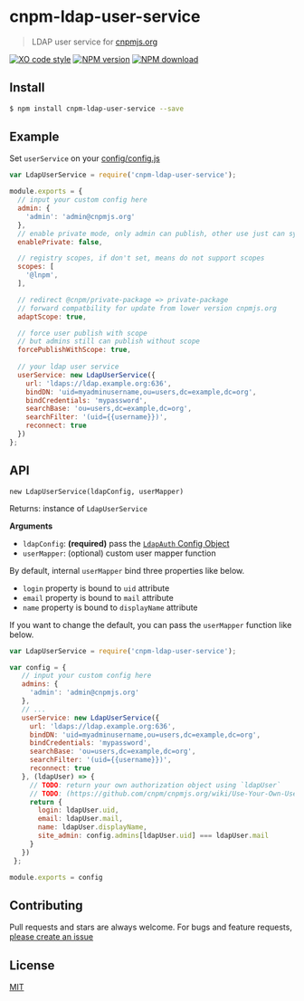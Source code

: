 # cnpm-ldap-user-service
> LDAP user service for [cnpmjs.org](https://github.com/cnpm/cnpmjs.org/wiki/Use-Your-Own-User-Authorization)

[![XO code style][xo-image]][xo-url]
[![NPM version][npm-image]][npm-url]
[![NPM download][npm-download]][npm-url]

## Install

```bash
$ npm install cnpm-ldap-user-service --save
```

## Example
Set `userService` on your [config/config.js](https://github.com/cnpm/cnpmjs.org/blob/master/config/index.js)

```js
var LdapUserService = require('cnpm-ldap-user-service');

module.exports = {
  // input your custom config here
  admin: {
    'admin': 'admin@cnpmjs.org'
  },
  // enable private mode, only admin can publish, other use just can sync package from source npm
  enablePrivate: false,

  // registry scopes, if don't set, means do not support scopes
  scopes: [
    '@lnpm',
  ],

  // redirect @cnpm/private-package => private-package
  // forward compatbility for update from lower version cnpmjs.org
  adaptScope: true,

  // force user publish with scope
  // but admins still can publish without scope
  forcePublishWithScope: true,
  
  // your ldap user service
  userService: new LdapUserService({
    url: 'ldaps://ldap.example.org:636',
    bindDN: 'uid=myadminusername,ou=users,dc=example,dc=org',
    bindCredentials: 'mypassword',
    searchBase: 'ou=users,dc=example,dc=org',
    searchFilter: '(uid={{username}})',
    reconnect: true
  })  
};
```

## API
`new LdapUserService(ldapConfig, userMapper)`

Returns: instance of `LdapUserService`

**Arguments**
- `ldapConfig`: **(required)** pass the [`LdapAuth` Config Object](https://github.com/vesse/node-ldapauth-fork#ldapauth-config-options) 
- `userMapper`: (optional) custom user mapper function

By default, internal `userMapper` bind three properties like below.  

- `login` property is bound to `uid` attribute
- `email` property is bound to `mail` attribute
- `name` property is bound to `displayName` attribute

If you want to change the default, you can pass the `userMapper` function like below.

```js
var LdapUserService = require('cnpm-ldap-user-service');

var config = {
   // input your custom config here
   admins: {
     'admin': 'admin@cnpmjs.org'
   },
   // ...
   userService: new LdapUserService({
     url: 'ldaps://ldap.example.org:636',
     bindDN: 'uid=myadminusername,ou=users,dc=example,dc=org',
     bindCredentials: 'mypassword',
     searchBase: 'ou=users,dc=example,dc=org',
     searchFilter: '(uid={{username}})',
     reconnect: true
   }, (ldapUser) => {
     // TODO: return your own authorization object using `ldapUser`
     // TODO: (https://github.com/cnpm/cnpmjs.org/wiki/Use-Your-Own-User-Authorization)
     return {
       login: ldapUser.uid,
       email: ldapUser.mail,
       name: ldapUser.displayName,
       site_admin: config.admins[ldapUser.uid] === ldapUser.mail
     }
   })  
 };

module.exports = config
```

## Contributing
Pull requests and stars are always welcome. For bugs and feature requests, [please create an issue](https://github.com/kyungw00k/cnpm-ldap-user-service/issues)

## License
[MIT](https://kyungw00k.mit-license.org/)

[npm]: https://npmjs.org
[npm-url]: https://npmjs.org/package/cnpm-ldap-user-service
[npm-image]: https://img.shields.io/npm/v/cnpm-ldap-user-service.svg?style=flat-square
[npm-download]: https://img.shields.io/npm/dm/cnpm-ldap-user-service.svg?style=flat-square
[xo-image]: https://img.shields.io/badge/code_style-XO-5ed9c7.svg?style=flat-square
[xo-url]: https://github.com/sindresorhus/xo

